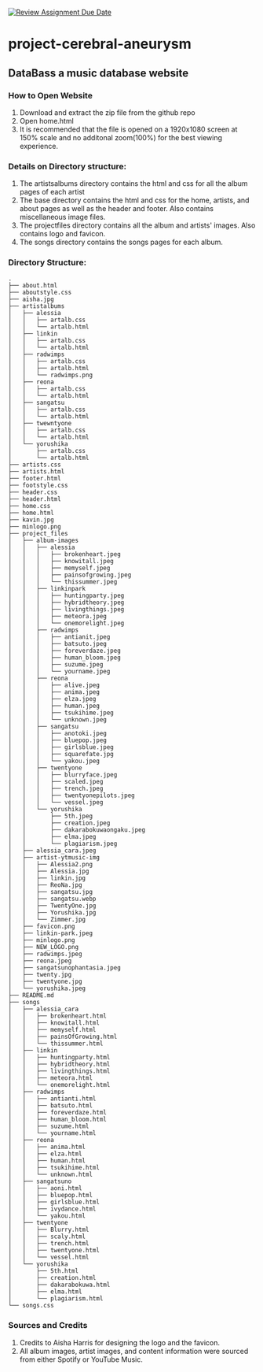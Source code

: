 [![Review Assignment Due Date](https://classroom.github.com/assets/deadline-readme-button-24ddc0f5d75046c5622901739e7c5dd533143b0c8e959d652212380cedb1ea36.svg)](https://classroom.github.com/a/uO3FBJhb)
# project-cerebral-aneurysm

## DataBass a music database website

### How to Open Website
1. Download and extract the zip file from the github repo
2. Open home.html
3. It is recommended that the file is opened on a 1920x1080 screen at 150% scale and no additonal zoom(100%) for the best viewing experience. 

### Details on Directory structure:

1. The artistsalbums directory contains the html and css for all the album pages of each artist
2. The base directory contains the html and css for the home, artists, and about pages as well as the header and footer. Also contains miscellaneous image files.
3. The projectfiles directory contains all the album and artists' images. Also contains logo and favicon.
4. The songs directory contains the songs pages for each album.


### Directory Structure:


```
.
├── about.html
├── aboutstyle.css
├── aisha.jpg
├── artistalbums
│   ├── alessia
│   │   ├── artalb.css
│   │   └── artalb.html
│   ├── linkin
│   │   ├── artalb.css
│   │   └── artalb.html
│   ├── radwimps
│   │   ├── artalb.css
│   │   ├── artalb.html
│   │   └── radwimps.png
│   ├── reona
│   │   ├── artalb.css
│   │   └── artalb.html
│   ├── sangatsu
│   │   ├── artalb.css
│   │   └── artalb.html
│   ├── twewntyone
│   │   ├── artalb.css
│   │   └── artalb.html
│   └── yorushika
│       ├── artalb.css
│       └── artalb.html
├── artists.css
├── artists.html
├── footer.html
├── footstyle.css
├── header.css
├── header.html
├── home.css
├── home.html
├── kavin.jpg
├── minlogo.png
├── project_files
│   ├── album-images
│   │   ├── alessia
│   │   │   ├── brokenheart.jpeg
│   │   │   ├── knowitall.jpeg
│   │   │   ├── memyself.jpeg
│   │   │   ├── painsofgrowing.jpeg
│   │   │   └── thissummer.jpeg
│   │   ├── linkinpark
│   │   │   ├── huntingparty.jpeg
│   │   │   ├── hybridtheory.jpeg
│   │   │   ├── livingthings.jpeg
│   │   │   ├── meteora.jpeg
│   │   │   └── onemorelight.jpeg
│   │   ├── radwimps
│   │   │   ├── antianit.jpeg
│   │   │   ├── batsuto.jpeg
│   │   │   ├── foreverdaze.jpeg
│   │   │   ├── human_bloom.jpeg
│   │   │   ├── suzume.jpeg
│   │   │   └── yourname.jpeg
│   │   ├── reona
│   │   │   ├── alive.jpeg
│   │   │   ├── anima.jpeg
│   │   │   ├── elza.jpeg
│   │   │   ├── human.jpeg
│   │   │   ├── tsukihime.jpeg
│   │   │   └── unknown.jpeg
│   │   ├── sangatsu
│   │   │   ├── anotoki.jpeg
│   │   │   ├── bluepop.jpeg
│   │   │   ├── girlsblue.jpeg
│   │   │   ├── squarefate.jpg
│   │   │   └── yakou.jpeg
│   │   ├── twentyone
│   │   │   ├── blurryface.jpeg
│   │   │   ├── scaled.jpeg
│   │   │   ├── trench.jpeg
│   │   │   ├── twentyonepilots.jpeg
│   │   │   └── vessel.jpeg
│   │   └── yorushika
│   │       ├── 5th.jpeg
│   │       ├── creation.jpeg
│   │       ├── dakarabokuwaongaku.jpeg
│   │       ├── elma.jpeg
│   │       └── plagiarism.jpeg
│   ├── alessia_cara.jpeg
│   ├── artist-ytmusic-img
│   │   ├── Alessia2.png
│   │   ├── Alessia.jpg
│   │   ├── linkin.jpg
│   │   ├── ReoNa.jpg
│   │   ├── sangatsu.jpg
│   │   ├── sangatsu.webp
│   │   ├── TwentyOne.jpg
│   │   ├── Yorushika.jpg
│   │   └── Zimmer.jpg
│   ├── favicon.png
│   ├── linkin-park.jpeg
│   ├── minlogo.png
│   ├── NEW_LOGO.png
│   ├── radwimps.jpeg
│   ├── reona.jpeg
│   ├── sangatsunophantasia.jpeg
│   ├── twenty.jpg
│   ├── twentyone.jpg
│   └── yorushika.jpeg
├── README.md
├── songs
│   ├── alessia_cara
│   │   ├── brokenheart.html
│   │   ├── knowitall.html
│   │   ├── memyself.html
│   │   ├── painsOfGrowing.html
│   │   └── thissummer.html
│   ├── linkin
│   │   ├── huntingparty.html
│   │   ├── hybridtheory.html
│   │   ├── livingthings.html
│   │   ├── meteora.html
│   │   └── onemorelight.html
│   ├── radwimps
│   │   ├── antianti.html
│   │   ├── batsuto.html
│   │   ├── foreverdaze.html
│   │   ├── human_bloom.html
│   │   ├── suzume.html
│   │   └── yourname.html
│   ├── reona
│   │   ├── anima.html
│   │   ├── elza.html
│   │   ├── human.html
│   │   ├── tsukihime.html
│   │   └── unknown.html
│   ├── sangatsuno
│   │   ├── aoni.html
│   │   ├── bluepop.html
│   │   ├── girlsblue.html
│   │   ├── ivydance.html
│   │   └── yakou.html
│   ├── twentyone
│   │   ├── Blurry.html
│   │   ├── scaly.html
│   │   ├── trench.html
│   │   ├── twentyone.html
│   │   └── vessel.html
│   └── yorushika
│       ├── 5th.html
│       ├── creation.html
│       ├── dakarabokuwa.html
│       ├── elma.html
│       └── plagiarism.html
└── songs.css
```

### Sources and Credits
1. Credits to Aisha Harris for designing the logo and the favicon.
2. All album images, artist images, and content information were sourced from either Spotify or YouTube Music.
